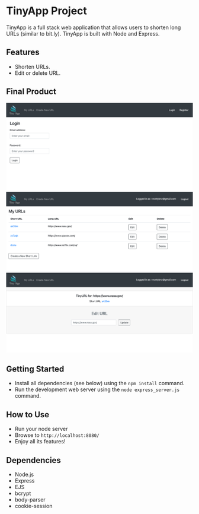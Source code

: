 # TinyApp Project

TinyApp is a full stack web application that allows users to shorten long URLs (similar to bit.ly). TinyApp is built with Node and Express.

## Features

- Shorten URLs.
- Edit or delete URL.

## Final Product

!["Home page"](https://github.com/davincecode/tinyapp/blob/master/public/homepage.png)
!["Your URLs page"](https://github.com/davincecode/tinyapp/blob/master/public/urls.png)
!["The specific TinyURL page"](https://github.com/davincecode/tinyapp/blob/master/public/editsUrl.png)

## Getting Started

- Install all dependencies (see below) using the `npm install` command.
- Run the development web server using the `node express_server.js` command.

## How to Use

- Run your node server
- Browse to `http://localhost:8080/`
- Enjoy all its features!

## Dependencies

- Node.js
- Express
- EJS
- bcrypt
- body-parser
- cookie-session
